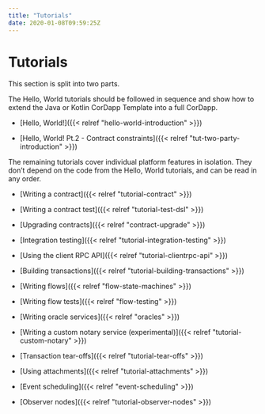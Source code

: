 ```yaml
---
title: "Tutorials"
date: 2020-01-08T09:59:25Z
---
```



# Tutorials
This section is split into two parts.

The Hello, World tutorials should be followed in sequence and show how to extend the Java or Kotlin CorDapp Template
            into a full CorDapp.


* [Hello, World!]({{< relref "hello-world-introduction" >}})

* [Hello, World! Pt.2 - Contract constraints]({{< relref "tut-two-party-introduction" >}})


The remaining tutorials cover individual platform features in isolation. They don’t depend on the code from the Hello,
            World tutorials, and can be read in any order.


* [Writing a contract]({{< relref "tutorial-contract" >}})

* [Writing a contract test]({{< relref "tutorial-test-dsl" >}})

* [Upgrading contracts]({{< relref "contract-upgrade" >}})

* [Integration testing]({{< relref "tutorial-integration-testing" >}})

* [Using the client RPC API]({{< relref "tutorial-clientrpc-api" >}})

* [Building transactions]({{< relref "tutorial-building-transactions" >}})

* [Writing flows]({{< relref "flow-state-machines" >}})

* [Writing flow tests]({{< relref "flow-testing" >}})

* [Writing oracle services]({{< relref "oracles" >}})

* [Writing a custom notary service (experimental)]({{< relref "tutorial-custom-notary" >}})

* [Transaction tear-offs]({{< relref "tutorial-tear-offs" >}})

* [Using attachments]({{< relref "tutorial-attachments" >}})

* [Event scheduling]({{< relref "event-scheduling" >}})

* [Observer nodes]({{< relref "tutorial-observer-nodes" >}})



